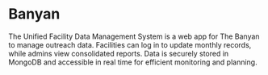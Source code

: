 # Banyan
The Unified Facility Data Management System is a web app for The Banyan to manage outreach data. Facilities can log in to update monthly records, while admins view consolidated reports. Data is securely stored in MongoDB and accessible in real time for efficient monitoring and planning.

